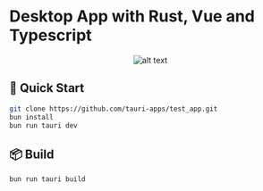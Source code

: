 # Desktop App with Rust, Vue and Typescript

<div align="center">

![alt text](image.gif)

</div>

## 🚀 Quick Start

```sh
git clone https://github.com/tauri-apps/test_app.git
bun install
bun run tauri dev
```

## 📦 Build

```sh
bun run tauri build
```
